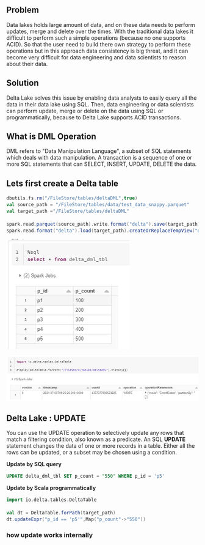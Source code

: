 ## Problem
Data lakes holds large amount of data, and on these data needs to perform updates, merge and delete over the times. With the traditional data lakes it difficult to perform such a simple operations (because no one supports ACID). So that the user need to build there own strategy to perform these operations but in this approach data consistency is big threat, and it can become very difficult for data engineering and data scientists to reason about their data.

## Solution
Delta Lake solves this issue by enabling data analysts to easily query all the data in their data lake using SQL. Then, data engineering or data scientists can perform update, merge or delete on the data using SQL or programmatically, because to Delta Lake supports ACID transactions.


## What is DML Operation
DML refers to "Data Manipulation Language", a subset of SQL statements which deals with data manipulation. A transaction is a sequence of one or more SQL statements that can SELECT, INSERT, UPDATE, DELETE the data.

## Lets first create a Delta table
```scala
dbutils.fs.rm("/FileStore/tables/deltaDML",true)
val source_path = "/FileStore/tables/data/test_data_snappy.parquet"
val target_path ="/FileStore/tables/deltaDML"

spark.read.parquet(source_path).write.format("delta").save(target_path)
spark.read.format("delta").load(target_path).createOrReplaceTempView("delta_dml_tbl")
```

![Delta lake](https://github.com/gurditsingh/blog/blob/gh-pages/_screenshots/dl_ep6_dml1.JPG?raw=true)

![Delta lake](https://github.com/gurditsingh/blog/blob/gh-pages/_screenshots/dl_ep6_dml4.JPG?raw=true)



## Delta Lake : UPDATE
You can use the UPDATE operation to selectively update any rows that match a filtering condition, also known as a predicate. An SQL **UPDATE** statement changes the data of one or more records in a table. Either all the rows can be updated, or a subset may be chosen using a condition.

**Update by SQL query**
```sql
UPDATE delta_dml_tbl SET p_count = "550" WHERE p_id = 'p5'
```
**Update by Scala programmatically**
```scala
import io.delta.tables.DeltaTable

val dt = DeltaTable.forPath(target_path)
dt.updateExpr("p_id == 'p5'",Map("p_count"->"550"))
```

### how update works internally

<!--stackedit_data:
eyJoaXN0b3J5IjpbLTE1MzY1MTA4NDUsLTE1MzY1MTA4NDUsLT
EyMzQ0NzAyMjcsLTE0MjA1NTg1NTksLTExMjY4NjMxMjcsLTEx
NDUyODk4ODAsMTkzMTg4NTQ5OCw1MTY2ODk1MjQsNDA1NjQwMz
I1LDcwMDIzMDk2OCwyODAwNzMzMzEsNTU0MjQ5MDUyLC0xMTE0
ODQ2ODg1LDU3MzczODQ4OSwtNDA0OTAzMjQxLDE2NDMzMTY1MS
wtMTM4NzE5Nzk5MywxNTg3Mjk5OTAyLC03NTkyMzE3NzgsOTYx
MTU4Njc0XX0=
-->